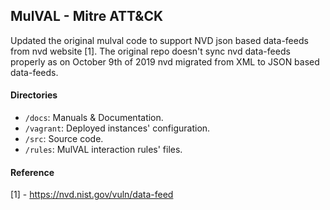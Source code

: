 ## MulVAL - Mitre ATT&CK

Updated the original mulval code to support NVD json based data-feeds from nvd website [1].
The original repo doesn't sync nvd data-feeds properly as on October 9th of 2019 nvd migrated from XML to JSON based data-feeds.

#### Directories
- `/docs`: Manuals & Documentation.
- `/vagrant`: Deployed instances' configuration.
- `/src`: Source code.
- `/rules`: MulVAL interaction rules' files.


#### Reference
[1] - https://nvd.nist.gov/vuln/data-feed
